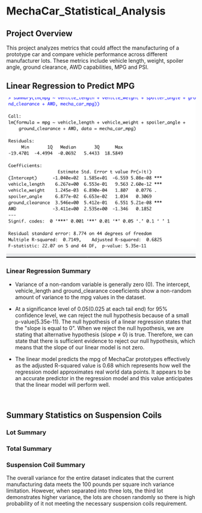 # MechaCar_Statistical_Analysis

## Project Overview
This project analyzes metrics that could affect the manufacturing of a prototype car and compare vehicle performance across different manufacturer lots. These metrics include vehicle length, weight, spoiler angle, ground clearance, AWD capabilities, MPG and PSI.

## Linear Regression to Predict MPG
![Linear Regression](https://github.com/dfwdamon/MechaCar_Statistical_Analysis/blob/main/S1.png?raw=true)
<br>

### Linear Regression Summary

* Variance of a non-random variable is generally zero (0). The intercept, vehicle_length and ground_clearance coeeficients show a non-random amount of variance to the mpg values in the dataset. 

* At a significance level of 0.05(0.025 at each tail end) for 95% confidence level, we can reject the null hypothesis because of a small p-value(5.35e-11). The null hypothesis of a linear regression states that the "slope is equal to 0". When we reject the null hypothesis, we are stating that alternative hypothesis (slope ≠ 0) is true. Therefore, we can state that there is sufficient evidence to reject our null hypothesis, which means that the slope of our linear model is not zero.

* The linear model predicts the mpg of MechaCar prototypes effectively as the adjusted R-squared value is 0.68 which represents how well the regression model approximates real world data points. It appears to be an accurate predictor in the regression model and this value anticipates that the linear model will perform well.

<br>

## Summary Statistics on Suspension Coils

### Lot Summary

### Total Summary

### Suspension Coil Summary
The overall variance for the entire dataset indicates that the current manufacturing data meets the 100 pounds per square inch variance limitation. However, when separated into three lots, the third lot demonstrates higher variance, the lots are chosen randomly so there is high probability of it not meeting the necessary suspension coils requirement.
  

